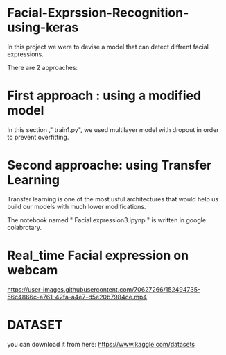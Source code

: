 # Facial-Exprssion-Recognition-using-keras


In this project we were to devise a model that can detect diffrent facial expressions.


There are 2 approaches:

# First approach : using a modified model
In this section ," train1.py", we used multilayer model with dropout in order to prevent overfitting.


# Second approache: using Transfer Learning

Transfer learning is one of the most usful architectures that would help us build our models with much lower modifications.

The notebook named " Facial expression3.ipynp "  is written in google colabrotary.

# Real_time Facial expression on webcam

https://user-images.githubusercontent.com/70627266/152494735-56c4866c-a761-42fa-a4e7-d5e20b7984ce.mp4

# DATASET

you can download it from here: https://www.kaggle.com/datasets


